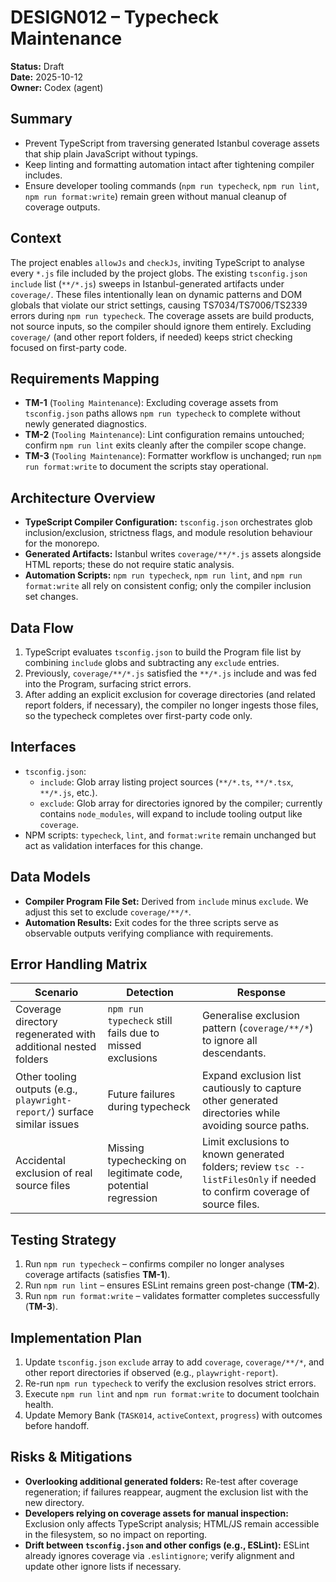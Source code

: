 # DESIGN012 – Typecheck Maintenance

**Status:** Draft  
**Date:** 2025-10-12  
**Owner:** Codex (agent)

## Summary

- Prevent TypeScript from traversing generated Istanbul coverage assets that ship plain JavaScript without typings.
- Keep linting and formatting automation intact after tightening compiler includes.
- Ensure developer tooling commands (`npm run typecheck`, `npm run lint`, `npm run format:write`) remain green without manual cleanup of coverage outputs.

## Context

The project enables `allowJs` and `checkJs`, inviting TypeScript to analyse every `*.js` file included by the project globs. The existing `tsconfig.json` `include` list (`**/*.js`) sweeps in Istanbul-generated artifacts under `coverage/`. These files intentionally lean on dynamic patterns and DOM globals that violate our strict settings, causing TS7034/TS7006/TS2339 errors during `npm run typecheck`. The coverage assets are build products, not source inputs, so the compiler should ignore them entirely. Excluding `coverage/` (and other report folders, if needed) keeps strict checking focused on first-party code.

## Requirements Mapping

- **TM-1** (`Tooling Maintenance`): Excluding coverage assets from `tsconfig.json` paths allows `npm run typecheck` to complete without newly generated diagnostics.
- **TM-2** (`Tooling Maintenance`): Lint configuration remains untouched; confirm `npm run lint` exits cleanly after the compiler scope change.
- **TM-3** (`Tooling Maintenance`): Formatter workflow is unchanged; run `npm run format:write` to document the scripts stay operational.

## Architecture Overview

- **TypeScript Compiler Configuration:** `tsconfig.json` orchestrates glob inclusion/exclusion, strictness flags, and module resolution behaviour for the monorepo.
- **Generated Artifacts:** Istanbul writes `coverage/**/*.js` assets alongside HTML reports; these do not require static analysis.
- **Automation Scripts:** `npm run typecheck`, `npm run lint`, and `npm run format:write` all rely on consistent config; only the compiler inclusion set changes.

## Data Flow

1. TypeScript evaluates `tsconfig.json` to build the Program file list by combining `include` globs and subtracting any `exclude` entries.
2. Previously, `coverage/**/*.js` satisfied the `**/*.js` include and was fed into the Program, surfacing strict errors.
3. After adding an explicit exclusion for coverage directories (and related report folders, if necessary), the compiler no longer ingests those files, so the typecheck completes over first-party code only.

## Interfaces

- `tsconfig.json`:
  - `include`: Glob array listing project sources (`**/*.ts`, `**/*.tsx`, `**/*.js`, etc.).
  - `exclude`: Glob array for directories ignored by the compiler; currently contains `node_modules`, will expand to include tooling output like `coverage`.
- NPM scripts: `typecheck`, `lint`, and `format:write` remain unchanged but act as validation interfaces for this change.

## Data Models

- **Compiler Program File Set:** Derived from `include` minus `exclude`. We adjust this set to exclude `coverage/**/*`.
- **Automation Results:** Exit codes for the three scripts serve as observable outputs verifying compliance with requirements.

## Error Handling Matrix

| Scenario | Detection | Response |
| --- | --- | --- |
| Coverage directory regenerated with additional nested folders | `npm run typecheck` still fails due to missed exclusions | Generalise exclusion pattern (`coverage/**/*`) to ignore all descendants. |
| Other tooling outputs (e.g., `playwright-report/`) surface similar issues | Future failures during typecheck | Expand exclusion list cautiously to capture other generated directories while avoiding source paths. |
| Accidental exclusion of real source files | Missing typechecking on legitimate code, potential regression | Limit exclusions to known generated folders; review `tsc --listFilesOnly` if needed to confirm coverage of source files. |

## Testing Strategy

1. Run `npm run typecheck` – confirms compiler no longer analyses coverage artifacts (satisfies **TM-1**).
2. Run `npm run lint` – ensures ESLint remains green post-change (**TM-2**).
3. Run `npm run format:write` – validates formatter completes successfully (**TM-3**).

## Implementation Plan

1. Update `tsconfig.json` `exclude` array to add `coverage`, `coverage/**/*`, and other report directories if observed (e.g., `playwright-report`).
2. Re-run `npm run typecheck` to verify the exclusion resolves strict errors.
3. Execute `npm run lint` and `npm run format:write` to document toolchain health.
4. Update Memory Bank (`TASK014`, `activeContext`, `progress`) with outcomes before handoff.

## Risks & Mitigations

- **Overlooking additional generated folders:** Re-test after coverage regeneration; if failures reappear, augment the exclusion list with the new directory.
- **Developers relying on coverage assets for manual inspection:** Exclusion only affects TypeScript analysis; HTML/JS remain accessible in the filesystem, so no impact on reporting.
- **Drift between `tsconfig.json` and other configs (e.g., ESLint):** ESLint already ignores coverage via `.eslintignore`; verify alignment and update other ignore lists if necessary.
